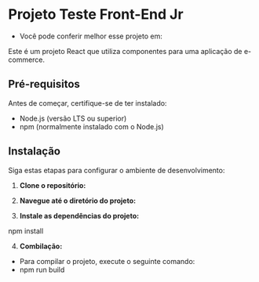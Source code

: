 # Projeto Teste Front-End Jr

- Você pode conferir melhor esse projeto em:

Este é um projeto React que utiliza componentes para uma aplicação de e-commerce.

## Pré-requisitos

Antes de começar, certifique-se de ter instalado:

- Node.js (versão LTS ou superior)
- npm (normalmente instalado com o Node.js)

## Instalação

Siga estas etapas para configurar o ambiente de desenvolvimento:

1. **Clone o repositório:**

2. **Navegue até o diretório do projeto:**

3. **Instale as dependências do projeto:**

npm install

4. **Combilação:**

- Para compilar o projeto, execute o seguinte comando:
- npm run build
